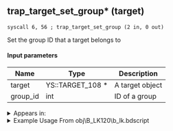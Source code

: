 ## trap_target_set_group* (target)

`syscall 6, 56 ; trap_target_set_group (2 in, 0 out)`

Set the group ID that a target belongs to

#### Input parameters
| Name | Type | Description
|------|------|------------
| target   | YS::TARGET_108 *   | A target object
| group_id   | int   | ID of a group




<details>
	<summary>Appears in:</summary>
| filename | Entity (obj)
|----------|-------------
| obj\B_LK120\b_lk.bdscript       | ((B) Groundshaker)          

</details>

<details>
	<summary>Example Usage From obj\B_LK120\b_lk.bdscript</summary>
```plaintext
L3502:
 pushFromFSp 20
 pushImm 20
 syscall 6, 56 ; trap_target_set_group (2 in, 0 out)
 jmp L3673
```
</details>

